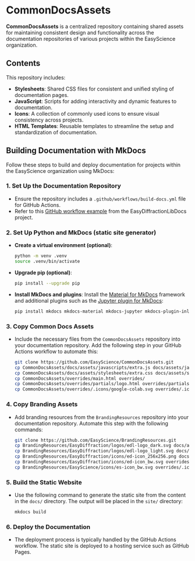 # CommonDocsAssets

**CommonDocsAssets** is a centralized repository containing shared assets for
maintaining consistent design and functionality across the documentation
repositories of various projects within the EasyScience organization.

## Contents

This repository includes:

- **Stylesheets**: Shared CSS files for consistent and unified styling of
  documentation pages.
- **JavaScript**: Scripts for adding interactivity and dynamic features to
  documentation.
- **Icons**: A collection of commonly used icons to ensure visual consistency
  across projects.
- **HTML Templates**: Reusable templates to streamline the setup and
  standardization of documentation.

## Building Documentation with MkDocs

Follow these steps to build and deploy documentation for projects within the
EasyScience organization using MkDocs:

### 1. Set Up the Documentation Repository

- Ensure the repository includes a `.github/workflows/build-docs.yml` file for
  GitHub Actions.
- Refer to this
  [GitHub workflow example](https://github.com/EasyScience/EasyDiffractionLibDocs/blob/master/.github/workflows/build-docs.yml)
  from the EasyDiffractionLibDocs project.

### 2. Set Up Python and MkDocs (static site generator)

- **Create a virtual environment (optional)**:
  ```bash
  python -m venv .venv
  source .venv/bin/activate
  ```
- **Upgrade pip (optional)**:
  ```bash
  pip install --upgrade pip
  ```
- **Install MkDocs and plugins**: Install the
  [Material for MkDocs](https://squidfunk.github.io/mkdocs-material/getting-started/)
  framework and additional plugins such as the
  [Jupyter plugin for MkDocs](https://github.com/danielfrg/mkdocs-jupyter):
  ```bash
  pip install mkdocs mkdocs-material mkdocs-jupyter mkdocs-plugin-inline-svg
  ```

### 3. Copy Common Docs Assets

- Include the necessary files from the `CommonDocsAssets` repository into your
  documentation repository. Add the following step in your GitHub Actions
  workflow to automate this:
  ```bash
  git clone https://github.com/EasyScience/CommonDocsAssets.git
  cp CommonDocsAssets/docs/assets/javascripts/extra.js docs/assets/javascripts/
  cp CommonDocsAssets/docs/assets/stylesheets/extra.css docs/assets/stylesheets/
  cp CommonDocsAssets/overrides/main.html overrides/
  cp CommonDocsAssets/overrides/partials/logo.html overrides/partials/
  cp CommonDocsAssets/overrides/.icons/google-colab.svg overrides/.icons/
  ```

### 4. Copy Branding Assets

- Add branding resources from the `BrandingResources` repository into your
  documentation repository. Automate this step with the following commands:
  ```bash
  git clone https://github.com/EasyScience/BrandingResources.git
  cp BrandingResources/EasyDiffraction/logos/edl-logo_dark.svg docs/assets/images/easydiffractionlib_dark.svg
  cp BrandingResources/EasyDiffraction/logos/edl-logo_light.svg docs/assets/images/easydiffractionlib_light.svg
  cp BrandingResources/EasyDiffraction/icons/ed-icon_256x256.png docs/assets/images/favicon.png
  cp BrandingResources/EasyDiffraction/icons/ed-icon_bw.svg overrides/.icons/easydiffraction.svg
  cp BrandingResources/EasyScience/icons/es-icon_bw.svg overrides/.icons/easyscience.svg
  ```

### 5. Build the Static Website

- Use the following command to generate the static site from the content in the
  `docs/` directory. The output will be placed in the `site/` directory:
  ```bash
  mkdocs build
  ```

### 6. Deploy the Documentation

- The deployment process is typically handled by the GitHub Actions workflow.
  The static site is deployed to a hosting service such as GitHub Pages.
